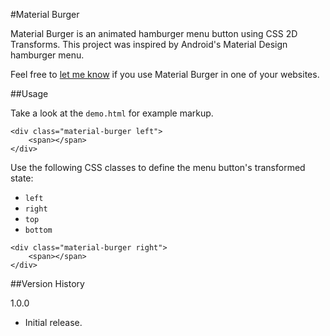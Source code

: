 #Material Burger

Material Burger is an animated hamburger menu button using CSS 2D Transforms. This project was inspired by Android's Material Design hamburger menu.

Feel free to [let me know](http://www.twitter.com/cmyee) if you use Material Burger in one of your websites.

##Usage

Take a look at the `demo.html` for example markup.

```
<div class="material-burger left">
	<span></span>
</div>
```

Use the following CSS classes to define the menu button's transformed state:

- `left`
- `right`
- `top`
- `bottom`

```
<div class="material-burger right">
	<span></span>
</div>
```

##Version History

1.0.0

- Initial release.
